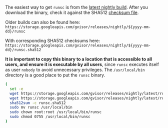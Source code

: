 The easiest way to get `runsc` is from the [latest nightly
build][latest-nightly]. After you download the binary, check it against the
SHA512 [checksum file][latest-hash].

Older builds can also be found here:
`https://storage.googleapis.com/gvisor/releases/nightly/${yyyy-mm-dd}/runsc`

With corresponding SHA512 checksums here:
`https://storage.googleapis.com/gvisor/releases/nightly/${yyyy-mm-dd}/runsc.sha512`

**It is important to copy this binary to a location that is accessible to all
users, and ensure it is executable by all users**, since `runsc` executes itself
as user `nobody` to avoid unnecessary privileges. The `/usr/local/bin` directory is
a good place to put the `runsc` binary.

```bash
(
  set -e 
  wget https://storage.googleapis.com/gvisor/releases/nightly/latest/runsc
  wget https://storage.googleapis.com/gvisor/releases/nightly/latest/runsc.sha512
  sha512sum -c runsc.sha512
  sudo mv runsc /usr/local/bin
  sudo chown root:root /usr/local/bin/runsc
  sudo chmod 0755 /usr/local/bin/runsc
)
```

[latest-nightly]: https://storage.googleapis.com/gvisor/releases/nightly/latest/runsc
[latest-hash]: https://storage.googleapis.com/gvisor/releases/nightly/latest/runsc.sha512
[oci]: https://www.opencontainers.org
